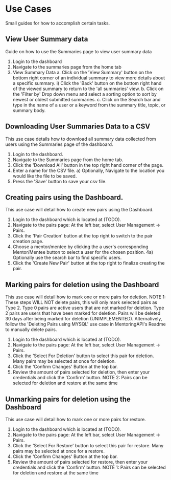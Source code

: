 # Use Cases
Small guides for how to accomplish certain tasks.

## View User Summary data
Guide on how to use the Summaries page to view user summary data

1. Login to the dashboard
2. Navigate to the summaries page from the home tab
3. View Summary Data
   a. Click on the 'View Summary' button on the bottom right corner of an individual summary to view more details about a specific summary.
      i) Click the 'Back' button on the bottom right hand of the viewed summary to return to the 'all summaries' view.
   b. Click on the 'Filter by' Drop down menu and select a sorting option to sort by newest or oldest submitted summaries.
   c. Click on the Search bar and type in the name of a user or a keyword from the summary title, topic, or summary body.

## Downloading User Summaries Data to a CSV
This use case details how to download all summary data collected from users using the Summaries page of the dashboard.

1) Login to the dashboard.
2) Navigate to the Summaries page from the home tab.
3) Click the 'Download All' button in the top right hand corner of the page.
4) Enter a name for the CSV file.
	a) Optionally, Navigate to the location you would like the file to be saved.
5) Press the 'Save' button to save your csv file.

## Creating pairs using the Dashboard.
This use case will detail how to create new pairs using the Dashboard.

1)  Login to the dashboard which is located at (TODO).
2)  Navigate to the pairs page: At the left bar, select User Management -> Pairs.
3)  Click the 'Pair Creation' button at the top right to switch to the pair creation page.
4)  Choose a mentor/mentee by clicking the a user's corresponding Mentor/Mentee button to select a user for the chosen position.
4a) Optionally use the search bar to find specific users.
5)  Click the 'Create New Pair' button at the top right to finalize creating the pair.

## Marking pairs for deletion using the Dashboard
This use case will detail how to mark one or more pairs for deletion.
NOTE 1: These steps WILL NOT delete pairs, this will only mark selected pairs as Type 2.
	Type 0 pairs are active users that are not marked for deletion.
	Type 2 pairs are users that have been marked for deletion.
	Pairs will be deleted 30 days after being marked for deletion (UNIMPLEMENTED).
	Alternatively, follow the 'Deleting Pairs using MYSQL' use case in MentoringAPI's Readme to manually delete pairs.

1)  Login to the dashboard which is located at (TODO).
2)  Navigate to the pairs page: At the left bar, select User Management -> Pairs.
3)  Click the 'Select For Deletion' button to select this pair for deletion. Many pairs may be selected at once for deletion.
4)  Click the 'Confirm Changes' Button at the top bar.
5)  Review the amount of pairs selected for deletion, then enter your credentials and click the 'Confirm' button.
NOTE 2: Pairs can be selected for deletion and restore at the same time

## Unmarking pairs for deletion using the Dashboard
This use case will detail how to mark one or more pairs for restore.

1)  Login to the dashboard which is located at (TODO).
2)  Navigate to the pairs page: At the left bar, select User Management -> Pairs.
3)  Click the 'Select For Restore' button to select this pair for restore. Many pairs may be selected at once for a restore.
4)  Click the 'Confirm Changes' Button at the top bar.
5)  Review the amount of pairs selected for restore, then enter your credentials and click the 'Confirm' button.
NOTE 1: Pairs can be selected for deletion and restore at the same time
